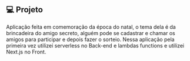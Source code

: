 ## 💻 Projeto

Aplicação feita em comemoração da época do natal, o tema dela é da brincadeira do amigo secreto, alguém pode se cadastrar e chamar os amigos para participar e depois fazer o sorteio.
Nessa aplicação pela primeira vez utilizei serverless no Back-end e lambdas functions e utilizei Next.js no Front.
